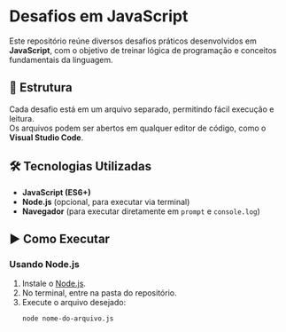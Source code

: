 # Desafios em JavaScript

Este repositório reúne diversos desafios práticos desenvolvidos em **JavaScript**, com o objetivo de treinar lógica de programação e conceitos fundamentais da linguagem.

## 📂 Estrutura
Cada desafio está em um arquivo separado, permitindo fácil execução e leitura.  
Os arquivos podem ser abertos em qualquer editor de código, como o **Visual Studio Code**.

## 🛠️ Tecnologias Utilizadas
- **JavaScript (ES6+)**
- **Node.js** (opcional, para executar via terminal)
- **Navegador** (para executar diretamente em `prompt` e `console.log`)

## ▶️ Como Executar
### Usando Node.js
1. Instale o [Node.js](https://nodejs.org/).
2. No terminal, entre na pasta do repositório.
3. Execute o arquivo desejado:
   ```bash
   node nome-do-arquivo.js
